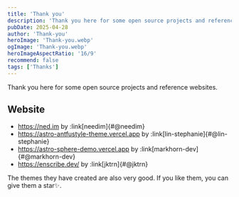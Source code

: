 ```yaml
---
title: 'Thank you'
description: 'Thank you here for some open source projects and reference websites'
pubDate: 2025-04-28
author: 'Thank-you'
heroImage: 'Thank-you.webp'
ogImage: 'Thank-you.webp'
heroImageAspectRatio: '16/9'
recommend: false
tags: ['Thanks']
---
```


Thank you here for some open source projects and reference websites.

## Website

- https://ned.im by :link[needim]{#@needim}
- https://astro-antfustyle-theme.vercel.app by :link[lin-stephanie]{#@lin-stephanie}
- https://astro-sphere-demo.vercel.app by :link[markhorn-dev]{#@markhorn-dev}
- https://enscribe.dev/ by :link[jktrn]{#@jktrn}

The themes they have created are also very good. If you like them, you can give them a star✨.

